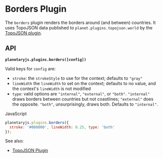 Borders Plugin
==============

The `borders` plugin renders the borders around (and between) countries. It uses TopoJSON data published to `planet.plugins.topojson.world` by the [TopoJSON plugin](/documentation/builtin_topojson.html).

API
---

**`planetaryjs.plugins.borders([config])`**

Valid keys for `config` are:

* `stroke`: the `strokeStyle` to use for the context; defaults to `"gray"`
* `lineWidth` the `lineWidth` to set on the context; defaults to no value, and the context's `lineWidth` is not modified
* `type`: valid options are `"internal"`, `"external"`, or `"both"`. `"internal"` draws borders between countries but not coastlines; `"external"` does the opposite. `"both"`, unsurprisingly, draws both. Defaults to `"internal"`.

<div class='ui raise segment'>
<div class='ui red ribbon label'>JavaScript</div>

```javascript
planetaryjs.plugins.borders({
  stroke: '#008000', lineWidth: 0.25, type: 'both'
});
```
</div>

See also:

* [TopoJSON Plugin](/documentation/builtin_topojson.html)
